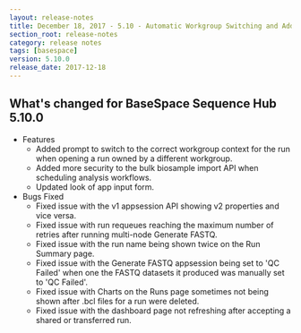 ```yaml
---
layout: release-notes
title: December 18, 2017 - 5.10 - Automatic Workgroup Switching and Additional API Security
section_root: release-notes
category: release notes
tags: [basespace]
version: 5.10.0
release_date: 2017-12-18
---
```


## What's changed for BaseSpace Sequence Hub 5.10.0

- Features
  - Added prompt to switch to the correct workgroup context for the run when opening a run owned by a different workgroup.
  - Added more security to the bulk biosample import API when scheduling analysis workflows.
  - Updated look of app input form.
- Bugs Fixed
  - Fixed issue with the v1 appsession API showing v2 properties and vice versa.
  - Fixed issue with run requeues reaching the maximum number of retries after running multi-node Generate FASTQ.
  - Fixed issue with the run name being shown twice on the Run Summary page.
  - Fixed issue with the Generate FASTQ appsession being set to 'QC Failed' when one the FASTQ datasets it produced was manually set to 'QC Failed'.
  - Fixed issue with Charts on the Runs page sometimes not being shown after .bcl files for a run were deleted.
  - Fixed issue with the dashboard page not refreshing after accepting a shared or transferred run.
